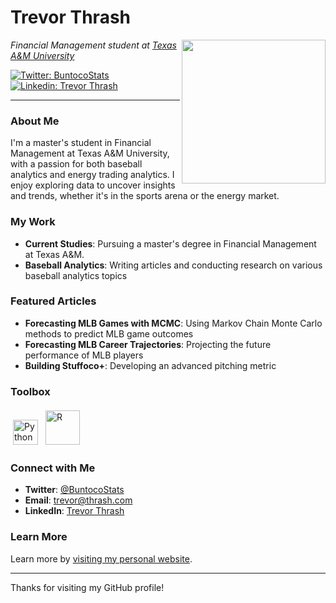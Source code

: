 # Trevor Thrash

<img align='right' src="trevor_thrash.png" width="230">

*Financial Management student at [Texas A&M University](https://www.tamu.edu)*

[![Twitter: BuntocoStats](https://img.shields.io/twitter/follow/BuntocoStats?style=social)](https://twitter.com/BuntocoStats)
[![Linkedin: Trevor Thrash](https://img.shields.io/badge/-TrevorThrash-blue?style=flat-square&logo=Linkedin&logoColor=white&link=https://www.linkedin.com/in/trevorthrash/)](https://www.linkedin.com/in/trevorthrash/)

---

### About Me
I'm a master's student in Financial Management at Texas A&M University, with a passion for both baseball analytics and energy trading analytics. I enjoy exploring data to uncover insights and trends, whether it's in the sports arena or the energy market.

### My Work
- **Current Studies**: Pursuing a master's degree in Financial Management at Texas A&M.
- **Baseball Analytics**: Writing articles and conducting research on various baseball analytics topics

### Featured Articles
- **Forecasting MLB Games with MCMC**: Using Markov Chain Monte Carlo methods to predict MLB game outcomes
- **Forecasting MLB Career Trajectories**: Projecting the future performance of MLB players
- **Building Stuffoco+**: Developing an advanced pitching metric

### Toolbox
<p align="left">
	<img title="Python" alt="Python" src="https://raw.githubusercontent.com/Thomas-George-T/Thomas-George-T/master/assets/python.svg" width="40" height="40" style="margin:4px"/>
	<img title="R" alt="R" src="https://raw.githubusercontent.com/Thomas-George-T/Thomas-George-T/master/assets/r-lang.svg" width="55" style="margin:4px"/>
</p>

### Connect with Me
- **Twitter**: [@BuntocoStats](https://twitter.com/BuntocoStats)
- **Email**: [trevor@thrash.com](mailto:trevor@thrash.com)
- **LinkedIn**: [Trevor Thrash](https://www.linkedin.com/in/trevorthrash/)

### Learn More
Learn more by [visiting my personal website](https://trevorthrash.com).

---

Thanks for visiting my GitHub profile!
